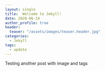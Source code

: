 ```yaml
---
layout: single
title:  Welcome to Jekyll!
date: 2020-06-14
author_profile: true
header:
  teaser: "/assets/images/teaser.header.jpg"
categories:
  - Jekyll
tags:
  - update
---
```


Testing another post with image and tags
